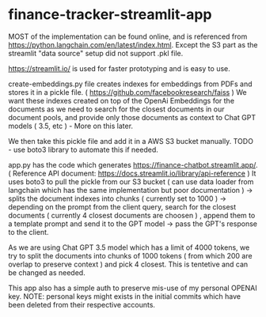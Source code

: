 # finance-tracker-streamlit-app

MOST of the implementation can be found online, and is referenced from https://python.langchain.com/en/latest/index.html. Except the S3 part as the streamlit "data source" setup did not support .pkl file. 

https://streamlit.io/ is used for faster prototyping and is easy to use.

create-embeddings.py file creates indexes for embeddings from PDFs and stores it in a pickle file. ( https://github.com/facebookresearch/faiss )
We want these indexes created on top of the OpenAi Embeddings for the documents as we need to search for the closest documents in our document pools, and provide only those documents as context to
Chat GPT models ( 3.5, etc ) - More on this later. 

We then take this pickle file and add it in a AWS S3 bucket manually. TODO - use boto3 library to automate this if needed. 

app.py has the code which generates https://finance-chatbot.streamlit.app/. ( Reference API document: https://docs.streamlit.io/library/api-reference )
It uses boto3 to pull the pickle from our S3 bucket ( can use data loader from langchain which has the same implementation but poor documentation ) -> splits the document indexes into chunks ( currently set to 1000 ) -> depending on the prompt from the client query, search for the closest documents ( currently 4 closest documents are choosen )
, append them to a template prompt and send it to the GPT model -> pass the GPT's response to the client. 

As we are using Chat GPT 3.5 model which has a limit of 4000 tokens, we try to split the documents into chunks of 1000 tokens ( from which 200 are overlap to preserve context ) and pick 4 closest. This is tentetive and can be changed as needed. 

This app also has a simple auth to preserve mis-use of my personal OPENAI key. 
NOTE: personal keys might exists in the initial commits which have been deleted from their respective accounts. 
